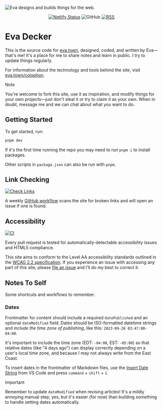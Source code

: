 ![Eva designs and builds things for the web.](https://raw.githubusercontent.com/evadecker/eva.town/main/public/og/default.png)

<div align="center">

[![Netlify Status](https://api.netlify.com/api/v1/badges/1454513e-f8a3-468f-9f62-933c9225d8c2/deploy-status)](https://app.netlify.com/sites/eva-town/deploys) ![GitHub](https://img.shields.io/github/license/evadecker/eva.town) [![RSS](https://img.shields.io/badge/RSS-gray?logo=rss&logoColor=white&labelColor=eb7817)](https://eva.town/rss.xml)

</div>

# Eva Decker

This is the source code for [eva.town](https://eva.town), designed, coded, and written by Eva—that's me! It's a place for me to share notes and learn in public. I try to update things regularly.

For information about the technology and tools behind the site, visit [eva.town/colophon](https://eva.town/colophon).

> [!NOTE]
> You're welcome to fork this site, use it as inspiration, and modify things for your own projects—just don't steal it or try to claim it as your own. When in doubt, message me and we can chat about what you want to do.

## Getting Started

To get started, run:

```bash
pnpm dev
```

If it's the first time running the repo you may need to run `pnpm i` to install packages.

Other scripts in `package.json` can also be run with `pnpm`.

## Link Checking

[![Check Links](https://github.com/evadecker/eva.town/actions/workflows/links.yml/badge.svg)](https://github.com/evadecker/eva.town/actions/workflows/links.yml)

A weekly [GitHub workflow](https://github.com/evadecker/eva.town/actions/workflows/links.yml) scans the site for broken links and will open an issue if one is found.

## Accessibility

[![CI](https://github.com/evadecker/eva.town/actions/workflows/ci.yml/badge.svg)](https://github.com/evadecker/eva.town/actions/workflows/ci.yml)

Every pull request is tested for automatically-detectable accessibility issues and HTML5 compliance.

This site aims to conform to the Level AA accessibility standards outlined in the [WCAG 2.2 specification](https://www.w3.org/TR/WCAG22/). If you experience an issue with accessing any part of this site, please [file an issue](https://github.com/evadecker/eva.town/issues) and I’ll do my best to correct it.

## Notes To Self

Some shortcuts and workflows to remember.

### Dates

Frontmatter for content should include a required `datePublished` and an optional `dateModified` field. Dates should be ISO-formatted datetime strings and *include the time zone of publishing*, like this: `2023-09-26 03:47:00-04:00`.

It's important to include the time zone (EDT: `-04:00`, EST: `-05:00`) so that relative dates (like "4 days ago") can display correctly depending on a user's local time zone, and because I may not always write from the East Coast.

To insert dates in the frontmatter of Markdown files, use the [Insert Date String](https://marketplace.visualstudio.com/items?itemName=jsynowiec.vscode-insertdatestring) from VS Code and press `command` + `shift` + `I`.

> [!IMPORTANT]  
> Remember to update `dateModified` when revising articles! It's a mildly annoying manual step, yes, but it's easier (for now) than building something to handle setting dates automatically.
